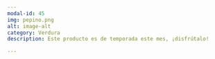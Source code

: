 ```yaml
---
modal-id: 45
img: pepino.png
alt: image-alt
category: Verdura
description: Este producto es de temporada este mes, ¡disfrútalo!

---
```

